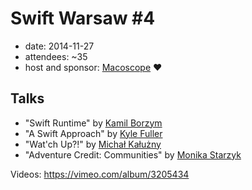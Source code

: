 # Swift Warsaw #4

- date: 2014-11-27
- attendees: ~35
- host and sponsor: [Macoscope](http://macoscope.com/) :heart:


## Talks

- "Swift Runtime" by [Kamil Borzym](https://twitter.com/kam800)
- "A Swift Approach" by [Kyle Fuller](https://twitter.com/kylefuller)
- "Wat'ch Up?!" by [Michał Kałużny](https://twitter.com/justMaku)
- "Adventure Credit: Communities" by [Monika Starzyk](https://twitter.com/stmonika)

Videos: https://vimeo.com/album/3205434
